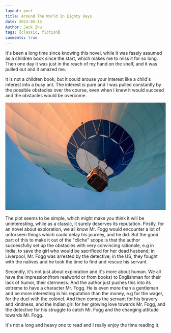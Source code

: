 ```yaml
---
layout: post
title: Around The World In Eighty Days
date: 2023-05-13
Author: Jack Zhu
tags: [classic, fiction]
comments: true
---
```


It's been a long time since knowing this novel, while it was fasely assumed as
a children book since the start, which makes me to miss it for so long. Then
one day it was just in the reach of my hand on the shelf, and it was pulled out
and it amazed me.

It is not a children book, but it could arouse your interest like a child's
interest into a busy ant. The interest is pure and I was pulled constantly by
the possible obstacles over the course, even when I knew it would succeed and
the obstacles would be overcome.

![ballon](/images/hot-air-balloon.png)

The plot seems to be simple, which might make you think it will be
uninteresting, while as a classic, it surely deserves its reputation. Firstly,
for an novel about exploration, we all know Mr. Fogg would encounter a lot of
unforseen things which could delay his journey, and he did. But the good part
of this to make it out of the "cliche" scope is that the author successfully
set up the obstacles with very convincing rationale, e.g in India, to save the
girl who would be sacrificed for her dead husband; in Liverpool, Mr. Fogg was
arrested by the detective; in the US, they fought with the natives and he took
the time to find and rescue his servant.

Secondly, it's not just about exploration and it's more about human. We all
have the impression(from realworld or from books) to Englishman for their lack of humor, their sternness.
And the author just pushes this into its extreme to have a character Mr. Fogg.
He is even more than a gentleman and be more interesting in his reputation than
the money, e.g for the wager, for the duel with the colonel. And then comes the
servant for his bravery and kindness, and the Indian girl for her growing love
towards Mr. Fogg, and the detective for his struggle to catch Mr. Fogg and the
changing attitude towards Mr. Fogg.

It's not a long and heavy one to read and I really enjoy the time reading it.
